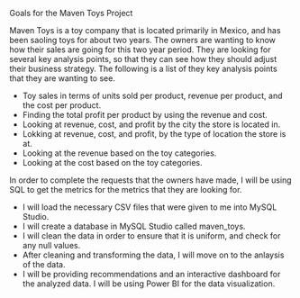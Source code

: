 Goals for the Maven Toys Project

Maven Toys is a toy company that is located primarily in Mexico, and has been saoling toys for about two years. The owners are wanting to know how their sales are going for this two year period. They are looking for several key analysis points, so that they can see how they should adjust their business strategy. 
The following is a list of they key analysis points that they are wanting to see. 

- Toy sales in terms of units sold per product, revenue per product, and the cost per product. 
- Finding the total profit per product by using the revenue and cost. 
- Looking at revenue, cost, and profit by the city the store is located in. 
- Lokking at revenue, cost, and profit, by the type of location the store is at. 
- Looking at the revenue based on the toy categories. 
- Looking at the cost based on the toy categories. 

In order to complete the requests that the owners have made, I will be using SQL to get the metrics for the metrics that they are looking for. 

- I will load the necessary CSV files that were given to me into MySQL Studio. 
- I will create a database in MySQL Studio called maven_toys.
- I will clean the data in order to ensure that it is uniform, and check for any null values. 
- After cleaning and transforming the data, I will move on to the anlaysis of the data. 
- I will be providing recommendations and an interactive dashboard for the analyzed data. I will be using Power BI for the data visualization. 
